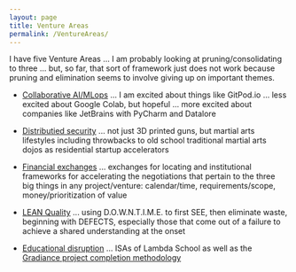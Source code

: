 ```yaml
---
layout: page
title: Venture Areas
permalink: /VentureAreas/
---
```


I have five Venture Areas ... I am probably looking at pruning/consolidating to three ... but, so far, that sort of framework just does not work because pruning and elimination seems to involve giving up on important themes.

  * [Collaborative AI/MLops](http://markbruns.github.io/collaborativeai/2017/12/15/Collaborative-AI.html) ... I am excited about things like GitPod.io ... less excited about Google Colab, but hopeful ... more excited about companies like JetBrains with PyCharm and Datalore

  * [Distributied security](http://markbruns.github.io/distsec/2017/11/15/Distributed-Security.html) ... not just 3D printed guns, but martial arts lifestyles including throwbacks to old school traditional martial arts dojos as residential startup accelerators

  * [Financial exchanges](http://markbruns.github.io/fintech/2017/10/15/Financial-Technology.html) ... exchanges for locating and institutional frameworks for accelerating the negotiations that pertain to the three big things in any project/venture: calendar/time, requirements/scope, money/prioritization of value

  * [LEAN Quality](http://markbruns.github.io/leanquality/2017/09/15/Lean-Quality.html) ... using D.O.W.N.T.I.M.E. to first SEE, then eliminate waste, beginning with DEFECTS, especially those that come out of a failure to achieve a shared understanding at the onset

  * [Educational disruption](http://markbruns.github.io/edtech/2017/09/15/Education-Technology.html) ... ISAs of Lambda School as well as the [Gradiance project completion methodology](https://www.gradiance.com/tutorials.html)


